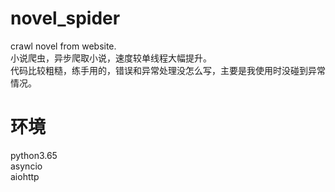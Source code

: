 # novel_spider
crawl novel from website.<br>
小说爬虫，异步爬取小说，速度较单线程大幅提升。<br>
代码比较粗糙，练手用的，错误和异常处理没怎么写，主要是我使用时没碰到异常情况。<br>
# 环境
python3.65<br>
asyncio<br>
aiohttp<br>
